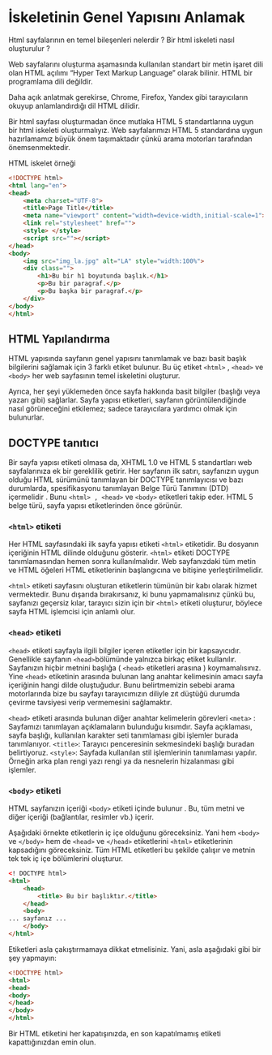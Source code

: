 # İskeletinin Genel Yapısını Anlamak
Html sayfalarının en temel bileşenleri nelerdir ? Bir html iskeleti nasıl oluşturulur ?

Web sayfalarını oluşturma aşamasında kullanılan standart bir metin işaret dili olan HTML açılımı “Hyper Text Markup Language” olarak bilinir. HTML bir programlama dili değildir.

Daha açık anlatmak gerekirse, Chrome, Firefox, Yandex gibi tarayıcıların okuyup anlamlandırdığı dil HTML dilidir.

Bir html sayfası oluşturmadan önce mutlaka HTML 5 standartlarına uygun bir html iskeleti oluşturmalıyız. Web sayfalarımızı HTML 5 standardına uygun hazırlamamız büyük önem taşımaktadır çünkü arama motorları tarafından önemsenmektedir.

HTML iskelet örneği
```html
<!DOCTYPE html> 
<html lang="en">
<head>
    <meta charset="UTF-8">
    <title>Page Title</title>
    <meta name="viewport" content="width=device-width,initial-scale=1">
    <link rel="stylesheet" href="">
    <style> </style>
    <script src=""></script>
</head>
<body>
    <img src="img_la.jpg" alt="LA" style="width:100%">
    <div class="">
        <h1>Bu bir h1 boyutunda başlık.</h1>
        <p>Bu bir paragraf.</p>
        <p>Bu başka bir paragraf.</p>
    </div>
</body>
</html>
```
## HTML Yapılandırma
HTML yapısında sayfanın genel yapısını tanımlamak ve bazı basit başlık bilgilerini sağlamak için 3 farklı etiket bulunur. Bu üç etiket `<html>` , `<head>` ve `<body>` her web sayfasının temel iskeletini oluşturur.

Ayrıca, her şeyi yüklemeden önce sayfa hakkında basit bilgiler (başlığı veya yazarı gibi) sağlarlar. Sayfa yapısı etiketleri, sayfanın görüntülendiğinde nasıl görüneceğini etkilemez; sadece tarayıcılara yardımcı olmak için bulunurlar.

##  DOCTYPE tanıtıcı
Bir sayfa yapısı etiketi olmasa da, XHTML 1.0 ve HTML 5 standartları web sayfalarınıza ek bir gereklilik getirir. Her sayfanın ilk satırı, sayfanızın uygun olduğu HTML sürümünü tanımlayan bir DOCTYPE tanımlayıcısı ve bazı durumlarda, spesifikasyonu tanımlayan Belge Türü Tanımını (DTD) içermelidir . Bunu `<html> , <head>` ve `<body>` etiketleri takip eder. HTML 5 belge türü, sayfa yapısı etiketlerinden önce görünür.

### `<html>` etiketi
Her HTML sayfasındaki ilk sayfa yapısı etiketi `<html>` etiketidir. Bu dosyanın içeriğinin HTML dilinde olduğunu gösterir. `<html>` etiketi DOCTYPE tanımlamasından hemen sonra kullanılmalıdır. Web sayfanızdaki tüm metin ve HTML öğeleri HTML etiketlerinin başlangıcına ve bitişine yerleştirilmelidir.

`<html>` etiketi sayfasını oluşturan etiketlerin tümünün bir kabı olarak hizmet vermektedir. Bunu dışarıda bırakırsanız, ki bunu yapmamalısınız çünkü bu, sayfanızı geçersiz kılar, tarayıcı sizin için bir `<html>` etiketi oluşturur, böylece sayfa HTML işlemcisi için anlamlı olur.

### `<head>` etiketi
`<head>` etiketi sayfayla ilgili bilgiler içeren etiketler için bir kapsayıcıdır. Genellikle sayfanın `<head>`bölümünde yalnızca birkaç etiket kullanılır. Sayfanızın hiçbir metnini başlığa ( `<head>` etiketleri arasına ) koymamalısınız. Yine `<head>` etiketinin arasında bulunan lang anahtar kelimesinin amacı sayfa içeriğinin hangi dilde oluştuğudur. Bunu belirtmemizin sebebi arama motorlarında bize bu sayfayı tarayıcımızın diliyle zıt düştüğü durumda çevirme tavsiyesi verip vermemesini sağlamaktır.

`<head>` etiketi arasında bulunan diğer anahtar kelimelerin görevleri
`<meta>` : Sayfamızı tanımlayan açıklamaların bulunduğu kısımdır. Sayfa açıklaması, sayfa başlığı, kullanılan karakter seti tanımlaması gibi işlemler burada tanımlanıyor.
`<title>`: Tarayıcı penceresinin sekmesindeki başlığı buradan belirtiyoruz.
`<style>`: Sayfada kullanılan stil işlemlerinin tanımlaması yapılır. Örneğin arka plan rengi yazı rengi ya da nesnelerin hizalanması gibi işlemler.

### `<body>` etiketi
HTML sayfanızın içeriği `<body>` etiketi içinde bulunur . Bu, tüm metni ve diğer içeriği (bağlantılar, resimler vb.) içerir.

Aşağıdaki örnekte etiketlerin iç içe olduğunu göreceksiniz. Yani hem `<body>` ve `</body>` hem de `<head>` ve `</head>` etiketlerini `<html>` etiketlerinin kapsadığını göreceksiniz. Tüm HTML etiketleri bu şekilde çalışır ve metnin tek tek iç içe bölümlerini oluşturur.
```html
<! DOCTYPE html> 
<html> 
    <head> 
        <title> Bu bir başlıktır.</title> 
    </head> 
    <body>
... sayfanız ... 
    </body> 
</html>
```
Etiketleri asla çakıştırmamaya dikkat etmelisiniz. Yani, asla aşağıdaki gibi bir şey yapmayın:
```html
<!DOCTYPE html> 
<html> 
<head> 
<body> 
</head> 
</body> 
</html>
```
Bir HTML etiketini her kapatışınızda, en son kapatılmamış etiketi kapattığınızdan emin olun.